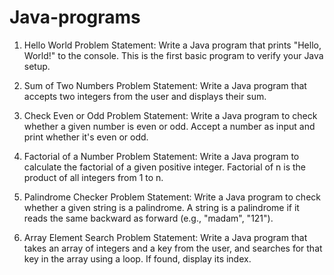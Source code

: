 # Java-programs
1. Hello World
Problem Statement:
 Write a Java program that prints "Hello, World!" to the console. This is the first basic program to verify your Java setup.

2. Sum of Two Numbers
Problem Statement:
 Write a Java program that accepts two integers from the user and displays their sum.

3. Check Even or Odd
Problem Statement:
 Write a Java program to check whether a given number is even or odd. Accept a number as input and print whether it's even or odd.

4. Factorial of a Number
Problem Statement:
 Write a Java program to calculate the factorial of a given positive integer. Factorial of n is the product of all integers from 1 to n.

5. Palindrome Checker
Problem Statement:
 Write a Java program to check whether a given string is a palindrome. A string is a palindrome if it reads the same backward as forward (e.g., "madam", "121").

6. Array Element Search
Problem Statement:
 Write a Java program that takes an array of integers and a key from the user, and searches for that key in the array using a loop. If found, display its index.
